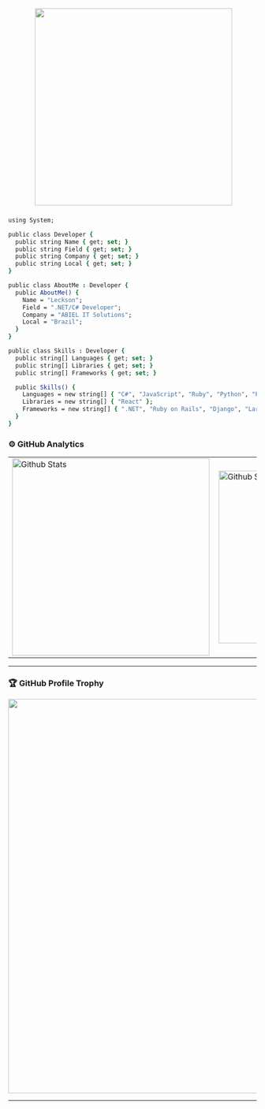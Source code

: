 
<div style="text-align: right; margin-top: 50px; margin-right: 50px;">
  <img src="avatar2.gif" width="400" />
</div>

###

```csh
using System;

public class Developer {
  public string Name { get; set; }
  public string Field { get; set; }
  public string Company { get; set; }
  public string Local { get; set; }
}

public class AboutMe : Developer {
  public AboutMe() {
    Name = "Leckson";
    Field = ".NET/C# Developer";
    Company = "ABIEL IT Solutions";
    Local = "Brazil";
  }
}

public class Skills : Developer {
  public string[] Languages { get; set; }
  public string[] Libraries { get; set; }
  public string[] Frameworks { get; set; }

  public Skills() {
    Languages = new string[] { "C#", "JavaScript", "Ruby", "Python", "PHP" };
    Libraries = new string[] { "React" };
    Frameworks = new string[] { ".NET", "Ruby on Rails", "Django", "Laravel", "Angular", "Node.js", "Vue.js" };
  }
}

```

### ⚙️ GitHub Analytics

<table>
  <tr>
    <td>
      <img
        align="left"
        width="400"
        src="https://github-readme-stats.vercel.app/api?username=xxalm&theme=dark&hide_border=false&include_all_commits=true"
        alt="Github Stats"
      />
    </td>
    <td>
      <img
        align="left"
        width="350"
        src="https://github-readme-stats.vercel.app/api/top-langs/?username=xxalm&theme=dark&hide_border=false&include_all_commits=true&count_private=true&layout=compact"
        alt="Github Stats"
      />
    </td>
    <td>
      <br />
      <img
        align="left"
        width="350"
        src="https://github-readme-streak-stats.herokuapp.com/?user=xxalm&theme=dark&hide_border=false"
        alt="Github Stats"
      />
    </td>
  </tr>
</table>

--- 

### 🏆 GitHub Profile Trophy

<p align="center">
  <a
    href="https://github.com/ryo-ma/github-profile-trophy"
    title="repositório de troféus"
  >
    <img
      width="800"
      src="https://github-profile-trophy.vercel.app/?username=xxalm&column=8&theme=darkhub&no-frame=true&no-bg=true"
    />
  </a>
</p>

---

